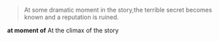 >At some dramatic moment in the story,the terrible secret becomes known and a reputation is ruined.

**at moment of**
At the climax of the story


